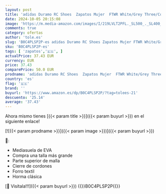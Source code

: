 ```yaml
---
layout: post
title: 'adidas Duramo RC Shoes  Zapatos Mujer  FTWR White/Grey Three/Core Black  43 EU'
date: 2024-10-05 20:15:08
image: 'https://m.media-amazon.com/images/I/219LVLT2PFL._SL500_._SL400_.jpg'
comments: true
category: ofertas
author: 'tole.es'
slug: 'B0C4PLSP2P-es adidas Duramo RC Shoes Zapatos Mujer FTWR White/Grey...'
sku: 'B0C4PLSP2P-es'
tags: [ 'zapatos','🇪🇸', ]
actualPrice: 37.43 EUR
currency: EUR
price: 37.43
comparePrice: 50.0 EUR
prodname: 'adidas Duramo RC Shoes  Zapatos Mujer  FTWR White/Grey Three/Core Black  43 EU'
country: 'es'
flag: '🇪🇸'
brand: ''
buyurl: 'https://www.amazon.es/dp/B0C4PLSP2P/?tag=tolees-21'
descuento: '25.14'
average: '37.43'
---
```


Ahora mismo tienes [{{< param title >}}]({{< param buyurl >}}) en el siguiente enlace!

[![{{< param prodname >}}]({{< param image >}})]({{< param buyurl >}})

🔎:

- Mediasuela de EVA
- Compra una talla más grande
- Parte superior de malla
- Cierre de cordones
- Forro textil
- Horma clásica

[🛒 Visítala!!!]({{< param buyurl >}})
{{<world>}}B0C4PLSP2P{{</world>}}
